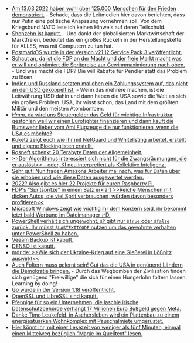 * [Am 13.03.2022 haben wohl über 125.000 Menschen für den Frieden demonstriert.](https://www.sonnenseite.com/de/politik/125-000-menschen-demonstrieren-fuer-den-frieden/) - Schade, dass die Leitmedien hier davon berichten, dass nur Putin eine politische Anapssung vornehmen soll. Von dem Kriegsbund NATO lese ich keinen Hinweis auf deren Teilschuld.
* [Shenzehn ist kaputt.](https://blog.fefe.de/?ts=9cd0c840) - Und dankt der globalisierten Marktwirtschaft der Marktfreien, bedeutet das ein großes Ruckeln in der Herstellungskette für ALLES, was mit Computern zu tun hat.
* [PostmarkOS wurde in der Version v21.12 Service Pack 3 veröffentlicht.](https://postmarketos.org/blog/2022/03/13/v21.12.3-release/)
* [Schaut an, da ist die FDP an der Macht und der freie Markt macht was er will und optimiert die Spritpreise zur Gewinnmaximierung nach oben.](https://blog.fefe.de/?ts=9cd1de1c) - Und was macht die FDP? Die will Rabatte für Pendler statt das Problem zu lösen.
* [Indien und Russland setzten mal eben ein Zahlungssystem auf, das nicht an den USD gekoppelt ist.](https://blog.fefe.de/?ts=9cd1dd6e) - Wenn das mehrere machen, ist die Leitwährung USD dahin und dann haben die USA sowie die Welt an sich ein großes Problem. USA, ihr wisst schon, das Land mit dem größten Militär und den meisten Atombomben.
* [*Hmm*, da wird uns Steuergelder das Geld für wichtige Infrastruktur gestohlen weil wir einen Eurofighter finanzieren und dann kauft die Bumswehr lieber vom Ami Flugzeuge die nur funktionieren, wenn die USA es möchte?](https://blog.fefe.de/?ts=9cd1d555)
* [Kuketz zeigt euch wie ihr mit NetGuard und Whitelisting arbeitet, erstellt und eigene Blockinglisten erstellt.](https://www.kuketz-blog.de/netguard-datenverkehr-von-android-apps-filtern-privatsphaere-schuetzen/)
* [Rosneft schenkt 20 Terabyte Daten der Allgemeinheit.](https://www.borncity.com/blog/2022/03/14/anonymous-hackt-rosneft-deutschland-20-terabyte-daten-abgezogen/)
* [>>Der Algorithmus interessiert sich nicht für die Zwangsräumungen, die er auslöst<< - oder, KI neu interpretiert als Kollektive Inteligenz.](https://netzpolitik.org/2022/kuenstliche-intelligenz-glu%cc%88cksmaschinen-bauen/)
* [Sehr gut! Nun fragen Amazons Arbeiter mal nach, was für Daten über sie erhoben und wie diese Daten ausgewertet werden.](https://noyb.eu/en/amazon-workers-demand-data-transparency)
* [2022? Also gibt es hier 22 Projekte für euren Raspberry Pi.](https://opensource.com/article/22/3/raspberry-pi-projects-2022)
* [FDP's "Spritspritze" in einem Satz erklärt >>Reiche Menschen mit dicken Autos, die viel Sprit verbrauchen, würden davon besonders profitieren<<](https://www.sonnenseite.com/de/mobilitaet/kritik-an-plaenen-des-finanzministers/)
* [Microsoft Windows zeigt wie wichtig ihr dem Konzern seid, ihr bekommt jetzt bald Werbung im Dateimanager :-D.](https://www.bleepingcomputer.com/news/microsoft/microsoft-is-testing-ads-in-the-windows-11-file-explorer/)
* [PowerShell verhält sich ungewohnt, `$?` gibt nur `$true` oder `$false` zurück. Ihr müsst `$LASTEXITCODE` nutzen um das gewohnte verhalten unter PowerShell zu haben.](https://www.windowspro.de/script/externe-programme-powershell-ausfuehren-exit-code-abfragen)
* [Veeam Backup ist kaputt.](https://www.borncity.com/blog/2022/03/14/kritische-schwachstellen-in-veeam-backup-replication/)
* [DENSO ist kaputt.](https://www.bleepingcomputer.com/news/security/automotive-giant-denso-hit-by-new-pandora-ransomware-gang/)
* [mdr.de: >>Wie sich der Ukraine-Krieg auf eine Gießerei in Lößnitz auswirkt<<](https://www.mdr.de/video/mdr-videos/a/video-605224.html)
* [Auch Foltern muss gelernt sein! Gut das die USA in genügend Ländern die Demokratie bringen.](https://blog.fefe.de/?ts=9ccf795a) - Durch das Wegbomben der Zivilisation finden sich genügend "Freiwillige" die sich für einen Hungerlohn foltern lassen. Learning by doing!
* [Go wurde in der Version 1.18 veröffentlicht.](https://www.phoronix.com/scan.php?page=news_item&px=Go-1.18-Released)
* [OpenSSL und LibreSSL sind kaputt.](https://lwn.net/Articles/887970/)
* [Pfennige für so ein Unternehmen, die laschie irische Datenschutzbehörde verhängt 17 Millionen Euro Bußgeld gegen Meta.](https://www.borncity.com/blog/2022/03/16/irische-datenschtzer-verhngen-17-millionen-euro-bugeld-gegen-meta/)
* [Danke Timo Leukefeld, in Aschersleben wird ein Plattenbau zu einem energieatuarken Wohnkomplex mit Pauschalmiete umgerüstet.](https://www.sonnenseite.com/de/wirtschaft/vom-plattenbau-zum-energieautarken-mehrfamilienhaus-mit-pauschalmiete/)
* [Hier könnt ihr, mit einer Lesezeit von weniger als fünf Minuten, einmal einen Mittelweg bezüglich "Magie im Quelltext" lesen.](https://matthiasnoback.nl/2022/03/too-much-magic/)
